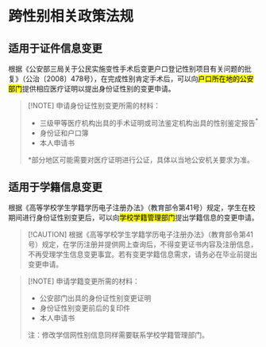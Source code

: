 # 跨性别相关政策法规

## 适用于证件信息变更

根据《公安部三局关于公民实施变性手术后变更户口登记性别项目有关问题的批复》（公治〔2008〕478号），在完成性别肯定手术后，可以向<mark>户口所在地的公安部门</mark>提供相应医疗证明以提出身份证性别的变更申请。

> [!NOTE] 申请身份证性别变更所需的材料：
>* 三级甲等医疗机构出具的手术证明或司法鉴定机构出具的性别鉴定报告<sup>*</sup>
>* 身份证和户口簿
>* 本人申请书
>
>*部分地区可能需要对医疗证明进行公证，具体以当地公安机关要求为准。

## 适用于学籍信息变更

根据《高等学校学生学籍学历电子注册办法》（教育部令第41号）规定，学生在校期间进行身份证性别变更后，可以向<mark>学校学籍管理部门</mark>提出学籍信息的变更申请。

> [!CAUTION] 根据《高等学校学生学籍学历电子注册办法》（教育部令第41号）规定，在学历注册并提供网上查询后，不得变更证书内容及注册信息，不再受理学生信息变更事宜。若有变更学籍信息需求，请务必在毕业前提出变更申请。

> [!NOTE] 申请学籍变更所需的材料：
>* 公安部门出具的身份证性别变更证明
>* 身份证性别变更前后的复印件
>* 本人申请书
>
>注：修改学信网性别信息同样需要联系学校学籍管理部门。
